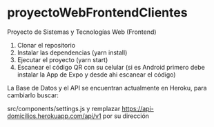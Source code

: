 # proyectoWebFrontendClientes
Proyecto de Sistemas y Tecnologías Web (Frontend)

1. Clonar el repositorio
2. Instalar las dependencias (yarn install)
3. Ejecutar el proyecto (yarn start)
4. Escanear el código QR con su celular (si es Android primero debe instalar la App de Expo y desde ahi escanear el código)

La Base de Datos y el API se encuentran actualmente en Heroku, para cambiarlo buscar:

src/components/settings.js y remplazar https://api-domicilios.herokuapp.com/api/v1 por su dirección 
